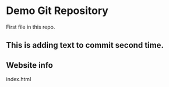 # Demo Git Repository

First file in this repo.

## This is adding text to commit second time.

## Website info

index.html